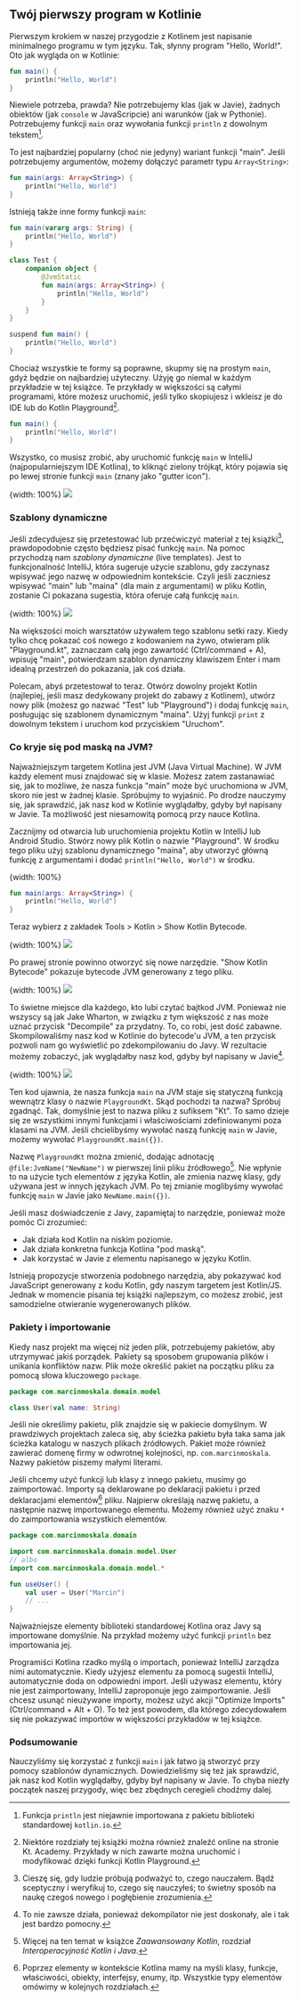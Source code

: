 ## Twój pierwszy program w Kotlinie

Pierwszym krokiem w naszej przygodzie z Kotlinem jest napisanie minimalnego programu w tym języku. Tak, słynny program "Hello, World!". Oto jak wygląda on w Kotlinie:

```kotlin
fun main() {
    println("Hello, World")
}
```

Niewiele potrzeba, prawda? Nie potrzebujemy klas (jak w Javie), żadnych obiektów (jak `console` w JavaScripcie) ani warunków (jak w Pythonie). Potrzebujemy funkcji `main` oraz wywołania funkcji `println` z dowolnym tekstem[^02_0].

To jest najbardziej popularny (choć nie jedyny) wariant funkcji "main". Jeśli potrzebujemy argumentów, możemy dołączyć parametr typu `Array<String>`:

```kotlin
fun main(args: Array<String>) {
    println("Hello, World")
}
```

Istnieją także inne formy funkcji `main`:

```kotlin
fun main(vararg args: String) {
    println("Hello, World")
}
```

```kotlin
class Test {
    companion object {
        @JvmStatic
        fun main(args: Array<String>) {
            println("Hello, World")
        }
    }
}
```

```kotlin
suspend fun main() {
    println("Hello, World")
}
```

Chociaż wszystkie te formy są poprawne, skupmy się na prostym `main`, gdyż będzie on najbardziej użyteczny. Użyję go niemal w każdym przykładzie w tej książce. Te przykłady w większości są całymi programami, które możesz uruchomić, jeśli tylko skopiujesz i wkleisz je do IDE lub do Kotlin Playground[^02_2].

```kotlin
fun main() {
    println("Hello, World")
}
```

Wszystko, co musisz zrobić, aby uruchomić funkcję `main` w IntelliJ (najpopularniejszym IDE Kotlina), to kliknąć zielony trójkąt, który pojawia się po lewej stronie funkcji `main` (znany jako "gutter icon"). 

{width: 100%}
![](main_run.png)

### Szablony dynamiczne

Jeśli zdecydujesz się przetestować lub przećwiczyć materiał z tej książki[^02_3], prawdopodobnie często będziesz pisać funkcję `main`. Na pomoc przychodzą nam *szablony dynamiczne* (live templates). Jest to funkcjonalność IntelliJ, która sugeruje użycie szablonu, gdy zaczynasz wpisywać jego nazwę w odpowiednim kontekście. Czyli jeśli zaczniesz wpisywać "main" lub "maina" (dla main z argumentami) w pliku Kotlin, zostanie Ci pokazana sugestia, która oferuje całą funkcję `main`.

{width: 100%}
![](main_template.png)

Na większości moich warsztatów używałem tego szablonu setki razy. Kiedy tylko chcę pokazać coś nowego z kodowaniem na żywo, otwieram plik "Playground.kt", zaznaczam całą jego zawartość (Ctrl/command + A), wpisuję "main", potwierdzam szablon dynamiczny klawiszem Enter i mam idealną przestrzeń do pokazania, jak coś działa.

Polecam, abyś przetestował to teraz. Otwórz dowolny projekt Kotlin (najlepiej, jeśli masz dedykowany projekt do zabawy z Kotlinem), utwórz nowy plik (możesz go nazwać "Test" lub "Playground") i dodaj funkcję `main`, posługując się szablonem dynamicznym "maina". Użyj funkcji `print` z dowolnym tekstem i uruchom kod przyciskiem "Uruchom".

### Co kryje się pod maską na JVM?

Najważniejszym targetem Kotlina jest JVM (Java Virtual Machine). W JVM każdy element musi znajdować się w klasie. Możesz zatem zastanawiać się, jak to możliwe, że nasza funkcja "main" może być uruchomiona w JVM, skoro nie jest w żadnej klasie. Spróbujmy to wyjaśnić. Po drodze nauczymy się, jak sprawdzić, jak nasz kod w Kotlinie wyglądałby, gdyby był napisany w Javie. Ta możliwość jest niesamowitą pomocą przy nauce Kotlina.

Zacznijmy od otwarcia lub uruchomienia projektu Kotlin w IntelliJ lub Android Studio. Stwórz nowy plik Kotlin o nazwie "Playground". W środku tego pliku użyj szablonu dynamicznego "maina", aby utworzyć główną funkcję z argumentami i dodać `println("Hello, World")` w środku.

{width: 100%}
```kotlin
fun main(args: Array<String>) {
    println("Hello, World")
}
```

Teraz wybierz z zakładek Tools > Kotlin > Show Kotlin Bytecode.

{width: 100%}
![](tools_kotlin_show_bytecode.png)

Po prawej stronie powinno otworzyć się nowe narzędzie. "Show Kotlin Bytecode" pokazuje bytecode JVM generowany z tego pliku.

{width: 100%}
![](show_kotlin_bytecode.png)

To świetne miejsce dla każdego, kto lubi czytać bajtkod JVM. Ponieważ nie wszyscy są jak Jake Wharton, w związku z tym większość z nas może uznać przycisk "Decompile" za przydatny. To, co robi, jest dość zabawne. Skompilowaliśmy nasz kod w Kotlinie do bytecode'u JVM, a ten przycisk pozwoli nam go wyświetlić po zdekompilowaniu do Javy. W rezultacie możemy zobaczyć, jak wyglądałby nasz kod, gdyby był napisany w Javie[^02_5].

{width: 100%}
![](hello_world_decompiled.png)

Ten kod ujawnia, że nasza funkcja `main` na JVM staje się statyczną funkcją wewnątrz klasy o nazwie `PlaygroundKt`. Skąd pochodzi ta nazwa? Spróbuj zgadnąć. Tak, domyślnie jest to nazwa pliku z sufiksem "Kt". To samo dzieje się ze wszystkimi innymi funkcjami i właściwościami zdefiniowanymi poza klasami na JVM. Jeśli chcielibyśmy wywołać naszą funkcję `main` w Javie, możemy wywołać `PlaygroundKt.main({})`.

Nazwę `PlaygroundKt` można zmienić, dodając adnotację `@file:JvmName("NewName")` w pierwszej linii pliku źródłowego[^02_6]. Nie wpłynie to na użycie tych elementów z języka Kotlin, ale zmienia nazwę klasy, gdy używana jest w innych językach JVM. Po tej zmianie moglibyśmy wywołać funkcję `main` w Javie jako `NewName.main({})`.

Jeśli masz doświadczenie z Javy, zapamiętaj to narzędzie, ponieważ może pomóc Ci zrozumieć:
- Jak działa kod Kotlin na niskim poziomie.
- Jak działa konkretna funkcja Kotlina "pod maską".
- Jak korzystać w Javie z elementu napisanego w języku Kotlin.

Istnieją propozycje stworzenia podobnego narzędzia, aby pokazywać kod JavaScript generowany z kodu Kotlin, gdy naszym targetem jest Kotlin/JS. Jednak w momencie pisania tej książki najlepszym, co możesz zrobić, jest samodzielne otwieranie wygenerowanych plików.

### Pakiety i importowanie

Kiedy nasz projekt ma więcej niż jeden plik, potrzebujemy pakietów, aby utrzymywać jakiś porządek. Pakiety są sposobem grupowania plików i unikania konfliktów nazw. Plik może określić pakiet na początku pliku za pomocą słowa kluczowego `package`.

```kotlin
package com.marcinmoskala.domain.model

class User(val name: String)
```

Jeśli nie określimy pakietu, plik znajdzie się w pakiecie domyślnym. W prawdziwych projektach zaleca się, aby ścieżka pakietu była taka sama jak ścieżka katalogu w naszych plikach źródłowych. Pakiet może również zawierać domenę firmy w odwrotnej kolejności, np. `com.marcinmoskala`. Nazwy pakietów piszemy małymi literami.

Jeśli chcemy użyć funkcji lub klasy z innego pakietu, musimy go zaimportować. Importy są deklarowane po deklaracji pakietu i przed deklaracjami elementów[^02_7] pliku. Najpierw określają nazwę pakietu, a następnie nazwę importowanego elementu. Możemy również użyć znaku `*` do zaimportowania wszystkich elementów.

```kotlin
package com.marcinmoskala.domain

import com.marcinmoskala.domain.model.User
// albo 
import com.marcinmoskala.domain.model.*

fun useUser() {
    val user = User("Marcin")
    // ...
}
```

Najważniejsze elementy biblioteki standardowej Kotlina oraz Javy są importowane domyślnie. Na przykład możemy użyć funkcji `println` bez importowania jej.

Programiści Kotlina rzadko myślą o importach, ponieważ IntelliJ zarządza nimi automatycznie. Kiedy użyjesz elementu za pomocą sugestii IntelliJ, automatycznie doda on odpowiedni import. Jeśli używasz elementu, który nie jest zaimportowany, IntelliJ zaproponuje jego zaimportowanie. Jeśli chcesz usunąć nieużywane importy, możesz użyć akcji "Optimize Imports" (Ctrl/command + Alt + O). To też jest powodem, dla którego zdecydowałem się nie pokazywać importów w większości przykładów w tej książce.

### Podsumowanie

Nauczyliśmy się korzystać z funkcji `main` i jak łatwo ją stworzyć przy pomocy szablonów dynamicznych. Dowiedzieliśmy się też jak sprawdzić, jak nasz kod Kotlin wyglądałby, gdyby był napisany w Javie. To chyba niezły początek naszej przygody, więc bez zbędnych ceregieli chodźmy dalej.

[^02_0]: Funkcja `println` jest niejawnie importowana z pakietu biblioteki standardowej `kotlin.io`.
[^02_2]: Niektóre rozdziały tej książki można również znaleźć online na stronie Kt. Academy. Przykłady w nich zawarte można uruchomić i modyfikować dzięki funkcji Kotlin Playground.
[^02_3]: Cieszę się, gdy ludzie próbują podważyć to, czego nauczałem. Bądź sceptyczny i weryfikuj to, czego się nauczyłeś; to świetny sposób na naukę czegoś nowego i pogłębienie zrozumienia.
[^02_5]: To nie zawsze działa, ponieważ dekompilator nie jest doskonały, ale i tak jest bardzo pomocny.
[^02_6]: Więcej na ten temat w książce *Zaawansowany Kotlin*, rozdział *Interoperacyjność Kotlin i Java*.
[^02_7]: Poprzez elementy w kontekście Kotlina mamy na myśli klasy, funkcje, właściwości, obiekty, interfejsy, enumy, itp. Wszystkie typy elementów omówimy w kolejnych rozdziałach. 
